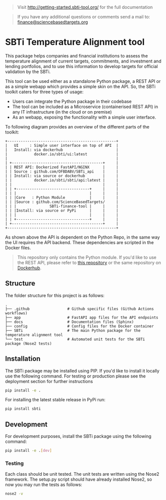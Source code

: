> Visit http://getting-started.sbti-tool.org/ for the full documentation

> If you have any additional questions or comments send a mail to: finance@sciencebasedtargets.org

# SBTi Temperature Alignment tool

This package helps companies and financial institutions to assess the temperature alignment of current
targets, commitments, and investment and lending portfolios, and to use this information to develop
targets for official validation by the SBTi.

This tool can be used either as a standalone Python package, a REST API or as a simple webapp which provides a simple skin on the API.
So, the SBTi toolkit caters for three types of usage:

- Users can integrate the Python package in their codebase
- The tool can be included as a Microservice (containerised REST API) in any IT infrastructure (in the cloud or on premise)
- As an webapp, exposing the functionality with a simple user interface.

To following diagram provides an overview of the different parts of the toolkit:

    +-------------------------------------------------+
    |   UI     : Simple user interface on top of API  |
    |   Install: via dockerhub                        |
    |            docker.io/sbti/ui:latest             |
    |                                                 |
    | +-----------------------------------------+     |
    | | REST API: Dockerized FastAPI/NGINX      |     |
    | | Source : github.com/OFBDABV/SBTi_api    |     |
    | | Install: via source or dockerhub        |     |
    | |          docker.io/sbti/sbti/api:latest |     |
    | |                                         |     |
    | | +---------------------------------+     |     |
    | | |                                 |     |     |
    | | |Core   : Python Module           |     |     |
    | | |Source : github.com/ScienceBasedTargets/     |
    | | |               SBTi-finance-tool |     |     |
    | | |Install: via source or PyPi      |     |     |
    | | |                                 |     |     |
    | | +---------------------------------+     |     |
    | +-----------------------------------------+     |
    +-------------------------------------------------+

As shown above the API is dependent on the Python Repo, in the same way the UI requires the API backend. These dependencies are scripted in the Docker files.

> This repository only contains the Python module. If you'd like to use the REST API, please refer to [this repository](https://github.com/ScienceBasedTargets/SBTi-finance-tool_api) or the same repository on [Dockerhub](https://docker.io/sbti/sbti/api:latest).

## Structure

The folder structure for this project is as follows:

    .
    ├── .github                 # Github specific files (Github Actions workflows)
    ├── app                     # FastAPI app files for the API endpoints
    ├── docs                    # Documentation files (Sphinx)
    ├── config                  # Config files for the Docker container
    ├── SBTi                    # The main Python package for the temperature alignment tool
    └── test                    # Automated unit tests for the SBTi package (Nose2 tests)

## Installation

The SBTi package may be installed using PIP. If you'd like to install it locally use the following command. For testing or production please see the deployment section for further instructions

```bash
pip install -e .
```

For installing the latest stable release in PyPi run:

```bash
pip install sbti
```

## Development

For development purposes, install the SBTi package using the following command:

```bash
pip install -e .[dev]
```

### Testing

Each class should be unit tested. The unit tests are written using the Nose2 framework.
The setup.py script should have already installed Nose2, so now you may run the tests as follows:

```bash
nose2 -v
```

